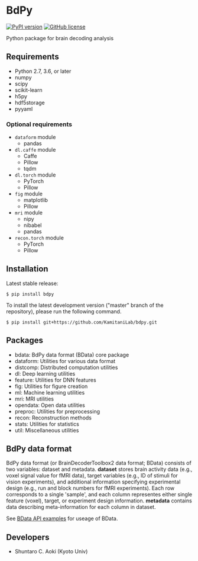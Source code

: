 # BdPy

[![PyPI version](https://badge.fury.io/py/bdpy.svg)](https://badge.fury.io/py/bdpy)
[![GitHub license](https://img.shields.io/github/license/KamitaniLab/bdpy)](https://github.com/KamitaniLab/bdpy/blob/master/LICENSE)

Python package for brain decoding analysis

## Requirements

- Python 2.7, 3.6, or later
- numpy
- scipy
- scikit-learn
- h5py
- hdf5storage
- pyyaml

### Optional requirements

- `dataform` module
    - pandas
- `dl.caffe` module
    - Caffe
    - Pillow
    - tqdm
- `dl.torch` module
    - PyTorch
    - Pillow
- `fig` module
    - matplotlib
    - Pillow
- `mri` module
    - nipy
    - nibabel
    - pandas
- `recon.torch` module
    - PyTorch
    - Pillow

## Installation

Latest stable release:

``` shell
$ pip install bdpy
```

To install the latest development version ("master" branch of the repository), please run the following command.

```shell
$ pip install git+https://github.com/KamitaniLab/bdpy.git
```

## Packages

- bdata: BdPy data format (BData) core package
- dataform: Utilities for various data format
- distcomp: Distributed computation utilities
- dl: Deep learning utilities
- feature: Utilities for DNN features
- fig: Utilities for figure creation
- ml: Machine learning utilities
- mri: MRI utilities
- opendata: Open data utilities
- preproc: Utilities for preprocessing
- recon: Reconstruction methods
- stats: Utilities for statistics
- util: Miscellaneous utilities

## BdPy data format

BdPy data format (or BrainDecoderToolbox2 data format; BData) consists of two variables: dataset and metadata. **dataset** stores brain activity data (e.g., voxel signal value for fMRI data), target variables (e.g., ID of stimuli for vision experiments), and additional information specifying experimental design (e.g., run and block numbers for fMRI experiments). Each row corresponds to a single 'sample', and each column representes either single feature (voxel), target, or experiment design information. **metadata** contains data describing meta-information for each column in dataset.

See [BData API examples](https://github.com/KamitaniLab/bdpy/blob/main/docs/bdata_api_examples.md) for useage of BData.

## Developers

- Shuntaro C. Aoki (Kyoto Univ)
